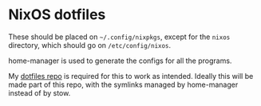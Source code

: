 # NixOS dotfiles
These should be placed on `~/.config/nixpkgs`, except for the `nixos`
directory, which should go on `/etc/config/nixos`.

home-manager is used to generate the configs for all the programs.

My [dotfiles repo](https://github.com/pta2002/dotfiles) is required for this to
work as intended. Ideally this will be made part of this repo, with the
symlinks managed by home-manager instead of by stow.
